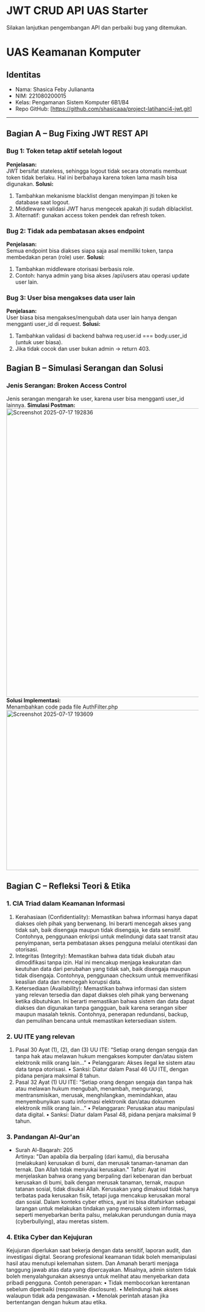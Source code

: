 # JWT CRUD API UAS Starter

Silakan lanjutkan pengembangan API dan perbaiki bug yang ditemukan.

# UAS Keamanan Komputer

## Identitas
- Nama: Shasica Feby Juliananta
- NIM: 221080200015
- Kelas: Pengamanan Sistem Komputer 6B1/B4
- Repo GitHub: [https://github.com/shasicaaa/project-latihanci4-jwt.git]

---

## Bagian A – Bug Fixing JWT REST API

### Bug 1: Token tetap aktif setelah logout
**Penjelasan:**  
JWT bersifat stateless, sehingga logout tidak secara otomatis membuat token tidak berlaku. Hal ini berbahaya karena token lama masih bisa digunakan.
**Solusi:**  
1. Tambahkan mekanisme blacklist dengan menyimpan jti token ke database saat logout.
2. Middleware validasi JWT harus mengecek apakah jti sudah diblacklist.
3. Alternatif: gunakan access token pendek dan refresh token.

### Bug 2: Tidak ada pembatasan akses endpoint
**Penjelasan:**  
Semua endpoint bisa diakses siapa saja asal memiliki token, tanpa membedakan peran (role) user.
**Solusi:**  
1. Tambahkan middleware otorisasi berbasis role.
2. Contoh: hanya admin yang bisa akses /api/users atau operasi update user lain.

### Bug 3: User bisa mengakses data user lain
**Penjelasan:**  
User biasa bisa mengakses/mengubah data user lain hanya dengan mengganti user_id di request.
**Solusi:**  
1. Tambahkan validasi di backend bahwa req.user.id === body.user_id (untuk user biasa).
2. Jika tidak cocok dan user bukan admin → return 403.

## Bagian B – Simulasi Serangan dan Solusi

### Jenis Serangan: Broken Access Control  
Jenis serangan mengarah ke user, karena user bisa mengganti user_id lainnya.
**Simulasi Postman:**  
<img width="1341" height="757" alt="Screenshot 2025-07-17 192836" src="https://github.com/user-attachments/assets/31469185-1c1a-49df-98d8-b3bab5edbff7" />
**Solusi Implementasi:**  
Menambahkan code pada file AuthFilter.php
<img width="1375" height="420" alt="Screenshot 2025-07-17 193609" src="https://github.com/user-attachments/assets/2fb90aad-ad84-4183-99ab-ef080d120314" />

## Bagian C – Refleksi Teori & Etika

### 1. CIA Triad dalam Keamanan Informasi  
1. Kerahasiaan (Confidentiality):
Memastikan bahwa informasi hanya dapat diakses oleh pihak yang berwenang. Ini berarti mencegah akses yang tidak sah, baik disengaja maupun tidak disengaja, ke data sensitif. Contohnya, penggunaan enkripsi untuk melindungi data saat transit atau penyimpanan, serta pembatasan akses pengguna melalui otentikasi dan otorisasi. 
2. Integritas (Integrity):
Memastikan bahwa data tidak diubah atau dimodifikasi tanpa izin. Hal ini mencakup menjaga keakuratan dan keutuhan data dari perubahan yang tidak sah, baik disengaja maupun tidak disengaja. Contohnya, penggunaan checksum untuk memverifikasi keaslian data dan mencegah korupsi data. 
3. Ketersediaan (Availability):
Memastikan bahwa informasi dan sistem yang relevan tersedia dan dapat diakses oleh pihak yang berwenang ketika dibutuhkan. Ini berarti memastikan bahwa sistem dan data dapat diakses dan digunakan tanpa gangguan, baik karena serangan siber maupun masalah teknis. Contohnya, penerapan redundansi, backup, dan pemulihan bencana untuk memastikan ketersediaan sistem. 

### 2. UU ITE yang relevan  
1. Pasal 30 Ayat (1), (2), dan (3) UU ITE:
“Setiap orang dengan sengaja dan tanpa hak atau melawan hukum mengakses komputer dan/atau sistem elektronik milik orang lain...”
•	Pelanggaran: Akses ilegal ke sistem atau data tanpa otorisasi.
•	Sanksi: Diatur dalam Pasal 46 UU ITE, dengan pidana penjara maksimal 8 tahun.
2. Pasal 32 Ayat (1) UU ITE:
“Setiap orang dengan sengaja dan tanpa hak atau melawan hukum mengubah, menambah, mengurangi, mentransmisikan, merusak, menghilangkan, memindahkan, atau menyembunyikan suatu informasi elektronik dan/atau dokumen elektronik milik orang lain...”
•	Pelanggaran: Perusakan atau manipulasi data digital.
•	Sanksi: Diatur dalam Pasal 48, pidana penjara maksimal 9 tahun.

### 3. Pandangan Al-Qur'an  
- Surah Al-Baqarah: 205  
Artinya:
"Dan apabila dia berpaling (dari kamu), dia berusaha (melakukan) kerusakan di bumi, dan merusak tanaman-tanaman dan ternak. Dan Allah tidak menyukai kerusakan." 
Tafsir:
Ayat ini menjelaskan bahwa orang yang berpaling dari kebenaran dan berbuat kerusakan di bumi, baik dengan merusak tanaman, ternak, maupun tatanan sosial, tidak disukai Allah. Kerusakan yang dimaksud tidak hanya terbatas pada kerusakan fisik, tetapi juga mencakup kerusakan moral dan sosial. Dalam konteks cyber ethics, ayat ini bisa ditafsirkan sebagai larangan untuk melakukan tindakan yang merusak sistem informasi, seperti menyebarkan berita palsu, melakukan perundungan dunia maya (cyberbullying), atau meretas sistem. 

### 4. Etika Cyber dan Kejujuran  
Kejujuran diperlukan saat bekerja dengan data sensitif, laporan audit, dan investigasi digital. Seorang profesional keamanan tidak boleh memanipulasi hasil atau menutupi kelemahan sistem. Dan Amanah berarti menjaga tanggung jawab atas data yang dipercayakan. Misalnya, admin sistem tidak boleh menyalahgunakan aksesnya untuk melihat atau menyebarkan data pribadi pengguna.
Contoh penerapan:
•	Tidak membocorkan kerentanan sebelum diperbaiki (responsible disclosure).
•	Melindungi hak akses walaupun tidak ada pengawasan.
•	Menolak perintah atasan jika bertentangan dengan hukum atau etika.
